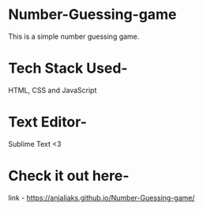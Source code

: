 # Number-Guessing-game
This is a simple number guessing game.

# Tech Stack Used-
HTML, CSS and JavaScript

# Text Editor-
Sublime Text <3

# Check it out here-
link - https://anjaliaks.github.io/Number-Guessing-game/

